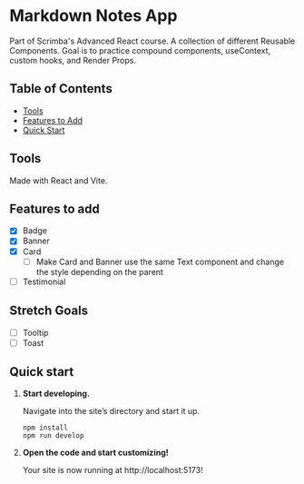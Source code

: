 # Markdown Notes App

Part of Scrimba's Advanced React course. A collection of different Reusable Components. Goal is to practice compound components, useContext, custom hooks, and Render Props.

## Table of Contents

- [Tools](#tools)
- [Features to Add](#features-to-add)
- [Quick Start](#quick-start)

## Tools

Made with React and Vite.

## Features to add

- [x] Badge
- [x] Banner
- [x] Card
  - [ ] Make Card and Banner use the same Text component and change the style depending on the parent
- [ ] Testimonial

## Stretch Goals

- [ ] Tooltip
- [ ] Toast

## Quick start

1.  **Start developing.**

    Navigate into the site’s directory and start it up.

    ```shell
    npm install
    npm run develop
    ```

2.  **Open the code and start customizing!**

    Your site is now running at http://localhost:5173!
